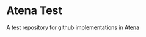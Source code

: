# Atena Test

A test repository for github implementations in [Atena](https://github.com/universoimpulso/atena) 
